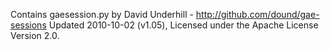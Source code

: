 
Contains gaesession.py by David Underhill - http://github.com/dound/gae-sessions
Updated 2010-10-02 (v1.05), Licensed under the Apache License Version 2.0.